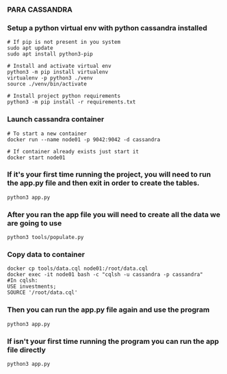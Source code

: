 ### PARA CASSANDRA

### Setup a python virtual env with python cassandra installed
```
# If pip is not present in you system
sudo apt update
sudo apt install python3-pip

# Install and activate virtual env
python3 -m pip install virtualenv
virtualenv -p python3 ./venv
source ./venv/bin/activate

# Install project python requirements
python3 -m pip install -r requirements.txt
```

### Launch cassandra container
```
# To start a new container
docker run --name node01 -p 9042:9042 -d cassandra

# If container already exists just start it
docker start node01

```

### If it's your first time running the project, you will need to run the app.py file and then exit in order to create the tables.
```
python3 app.py

```

### After you ran the app file you will need to create all the data we are going to use 
```
python3 tools/populate.py

```

### Copy data to container
```
docker cp tools/data.cql node01:/root/data.cql
docker exec -it node01 bash -c "cqlsh -u cassandra -p cassandra"
#In cqlsh:
USE investments;
SOURCE '/root/data.cql'
```

### Then you can run the app.py file again and use the program 
```
python3 app.py
```

### If isn't your first time running the program you can run the app file directly
```
python3 app.py
```